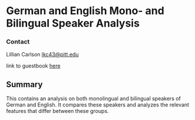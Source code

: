 # German and English Mono- and Bilingual Speaker Analysis
### Contact
Lillian Carlson
lkc43@pitt.edu

link to guestbook [here](https://github.com/Data-Science-for-Linguists-2025/Class-Lounge/blob/main/guestbooks/lillian.md)

## Summary
This contains an analysis on both monolingual and bilingual speakers of German and English. It compares these speakers and analyzes the relevant features that differ between these groups.